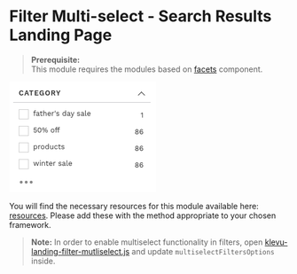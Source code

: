 # Filter Multi-select - Search Results Landing Page

>**Prerequisite:**  
>This module requires the modules based on [facets](/components/facets) component. 

![Filter multiselect](/modules/filter-mutliselect/images/image001.png)

You will find the necessary resources for this module available here:
[resources](/modules/filter-mutliselect/landing/resources). Please add these with the
method appropriate to your chosen framework.

>**Note:**
>In order to enable multiselect functionality in filters, open [klevu-landing-filter-mutliselect.js](/modules/filter-mutliselect/landing/resources/assets/js/klevu-landing-filter-mutliselect.js) and update `multiselectFiltersOptions` inside.
